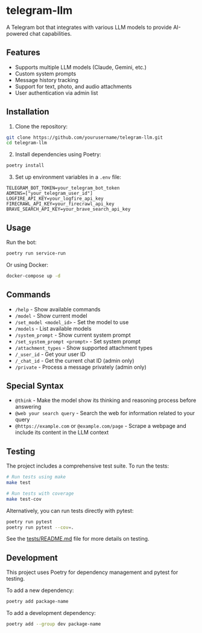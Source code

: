 # telegram-llm

A Telegram bot that integrates with various LLM models to provide AI-powered chat capabilities.

## Features

- Supports multiple LLM models (Claude, Gemini, etc.)
- Custom system prompts
- Message history tracking
- Support for text, photo, and audio attachments
- User authentication via admin list

## Installation

1. Clone the repository:
```bash
git clone https://github.com/yourusername/telegram-llm.git
cd telegram-llm
```

2. Install dependencies using Poetry:
```bash
poetry install
```

3. Set up environment variables in a `.env` file:
```
TELEGRAM_BOT_TOKEN=your_telegram_bot_token
ADMINS=["your_telegram_user_id"]
LOGFIRE_API_KEY=your_logfire_api_key
FIRECRAWL_API_KEY=your_firecrawl_api_key
BRAVE_SEARCH_API_KEY=your_brave_search_api_key
```

## Usage

Run the bot:
```bash
poetry run service-run
```

Or using Docker:
```bash
docker-compose up -d
```

## Commands

- `/help` - Show available commands
- `/model` - Show current model
- `/set_model <model_id>` - Set the model to use
- `/models` - List available models
- `/system_prompt` - Show current system prompt
- `/set_system_prompt <prompt>` - Set system prompt
- `/attachment_types` - Show supported attachment types
- `/_user_id` - Get your user ID
- `/_chat_id` - Get the current chat ID (admin only)
- `/private` - Process a message privately (admin only)

## Special Syntax

- `@think` - Make the model show its thinking and reasoning process before answering
- `@web your search query` - Search the web for information related to your query
- `@https://example.com` or `@example.com/page` - Scrape a webpage and include its content in the LLM context

## Testing

The project includes a comprehensive test suite. To run the tests:

```bash
# Run tests using make
make test

# Run tests with coverage
make test-cov
```

Alternatively, you can run tests directly with pytest:

```bash
poetry run pytest
poetry run pytest --cov=.
```

See the [tests/README.md](tests/README.md) file for more details on testing.

## Development

This project uses Poetry for dependency management and pytest for testing.

To add a new dependency:
```bash
poetry add package-name
```

To add a development dependency:
```bash
poetry add --group dev package-name
```
